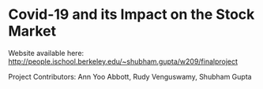 # Covid-19 and its Impact on the Stock Market

Website available here: http://people.ischool.berkeley.edu/~shubham.gupta/w209/finalproject

Project Contributors: Ann Yoo Abbott, Rudy Venguswamy, Shubham Gupta
